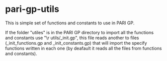 # pari-gp-utils
This is simple set of functions and constants to use in PARI GP.


If the folder "utiles" is in the PARI GP directory to import all the functions and constants use "\r utils/_init.gp", this file reads another to files (_init_functions.gp and _init_constants.gp) that will import the specify functions written in each one (by deafault it reads all the files from functions and constants).
